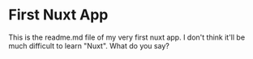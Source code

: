 # First Nuxt App
This is the readme.md file of my very first nuxt app. I don't think it'll be much difficult to learn "Nuxt". What do you say?